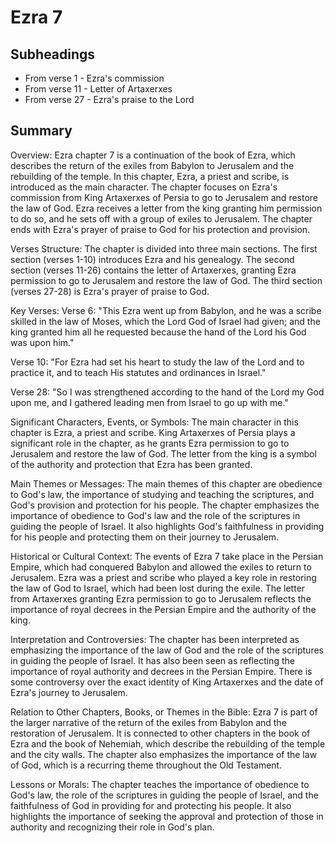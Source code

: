 # Ezra 7

## Subheadings

* From verse 1 - Ezra's commission
* From verse 11 - Letter of Artaxerxes
* From verse 27 - Ezra's praise to the Lord

## Summary

Overview:
Ezra chapter 7 is a continuation of the book of Ezra, which describes the return of the exiles from Babylon to Jerusalem and the rebuilding of the temple. In this chapter, Ezra, a priest and scribe, is introduced as the main character. The chapter focuses on Ezra's commission from King Artaxerxes of Persia to go to Jerusalem and restore the law of God. Ezra receives a letter from the king granting him permission to do so, and he sets off with a group of exiles to Jerusalem. The chapter ends with Ezra's prayer of praise to God for his protection and provision.

Verses Structure:
The chapter is divided into three main sections. The first section (verses 1-10) introduces Ezra and his genealogy. The second section (verses 11-26) contains the letter of Artaxerxes, granting Ezra permission to go to Jerusalem and restore the law of God. The third section (verses 27-28) is Ezra's prayer of praise to God.

Key Verses:
Verse 6: "This Ezra went up from Babylon, and he was a scribe skilled in the law of Moses, which the Lord God of Israel had given; and the king granted him all he requested because the hand of the Lord his God was upon him."

Verse 10: "For Ezra had set his heart to study the law of the Lord and to practice it, and to teach His statutes and ordinances in Israel."

Verse 28: "So I was strengthened according to the hand of the Lord my God upon me, and I gathered leading men from Israel to go up with me."

Significant Characters, Events, or Symbols:
The main character in this chapter is Ezra, a priest and scribe. King Artaxerxes of Persia plays a significant role in the chapter, as he grants Ezra permission to go to Jerusalem and restore the law of God. The letter from the king is a symbol of the authority and protection that Ezra has been granted.

Main Themes or Messages:
The main themes of this chapter are obedience to God's law, the importance of studying and teaching the scriptures, and God's provision and protection for his people. The chapter emphasizes the importance of obedience to God's law and the role of the scriptures in guiding the people of Israel. It also highlights God's faithfulness in providing for his people and protecting them on their journey to Jerusalem.

Historical or Cultural Context:
The events of Ezra 7 take place in the Persian Empire, which had conquered Babylon and allowed the exiles to return to Jerusalem. Ezra was a priest and scribe who played a key role in restoring the law of God to Israel, which had been lost during the exile. The letter from Artaxerxes granting Ezra permission to go to Jerusalem reflects the importance of royal decrees in the Persian Empire and the authority of the king.

Interpretation and Controversies:
The chapter has been interpreted as emphasizing the importance of the law of God and the role of the scriptures in guiding the people of Israel. It has also been seen as reflecting the importance of royal authority and decrees in the Persian Empire. There is some controversy over the exact identity of King Artaxerxes and the date of Ezra's journey to Jerusalem.

Relation to Other Chapters, Books, or Themes in the Bible:
Ezra 7 is part of the larger narrative of the return of the exiles from Babylon and the restoration of Jerusalem. It is connected to other chapters in the book of Ezra and the book of Nehemiah, which describe the rebuilding of the temple and the city walls. The chapter also emphasizes the importance of the law of God, which is a recurring theme throughout the Old Testament.

Lessons or Morals:
The chapter teaches the importance of obedience to God's law, the role of the scriptures in guiding the people of Israel, and the faithfulness of God in providing for and protecting his people. It also highlights the importance of seeking the approval and protection of those in authority and recognizing their role in God's plan.